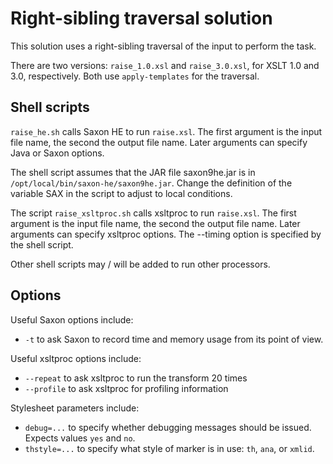# Right-sibling traversal solution #

This solution uses a right-sibling traversal of the input to perform the task. 

There are two versions:  `raise_1.0.xsl` and `raise_3.0.xsl`, for
XSLT 1.0 and 3.0, respectively.  Both use `apply-templates` for the
traversal.

## Shell scripts ##

`raise_he.sh` calls Saxon HE to run `raise.xsl`. The first argument is 
the input file name, the second the output file name.  Later arguments 
can specify Java or Saxon options. 

The shell script assumes that the JAR file saxon9he.jar is in
`/opt/local/bin/saxon-he/saxon9he.jar`.  Change the definition
of the variable SAX in the script to adjust to local conditions.

The script `raise_xsltproc.sh` calls xsltproc to run `raise.xsl`. The
first argument is the input file name, the second the output file
name.  Later arguments can specify xsltproc options.  The --timing
option is specified by the shell script.

Other shell scripts may / will be added to run other processors.

## Options

Useful Saxon options include: 

* `-t` to ask Saxon to record time and memory usage from its point of view. 

Useful xsltproc options include: 

* `--repeat` to ask xsltproc to run the transform 20 times 
* `--profile` to ask xsltproc for profiling information 

Stylesheet parameters include: 

* `debug=...` to specify whether debugging messages should be issued.  Expects values `yes` and `no`. 
* `thstyle=...` to specify what style of marker is in use: `th`, `ana`, or `xmlid`. 


